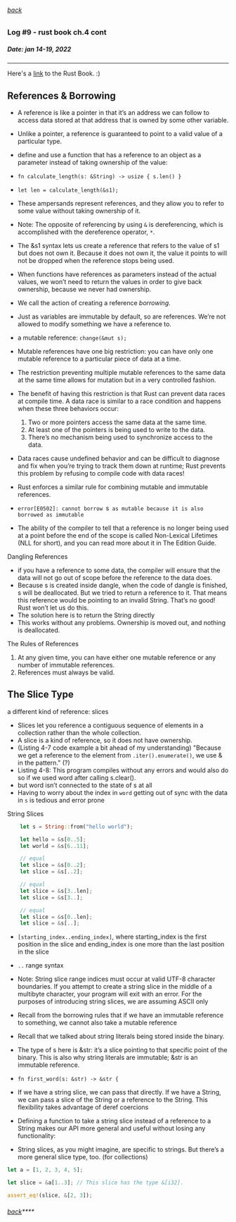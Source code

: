 ###### [back](./../README.md)

### Log #9 - rust book ch.4 cont
##### Date: jan 14-19, 2022
-----------
Here's a [link](https://doc.rust-lang.org/book/) to the Rust Book. :)

## References & Borrowing

- A reference is like a pointer in that it’s an address we can follow to access data stored at that address that is owned by some other variable. 
- Unlike a pointer, a reference is guaranteed to point to a valid value of a particular type.
- define and use a function that has a reference to an object as a parameter instead of taking ownership of the value:
- `fn calculate_length(s: &String) -> usize { s.len() }`
- `let len = calculate_length(&s1);`
- These ampersands represent references, and they allow you to refer to some value without taking ownership of it.
- Note: The opposite of referencing by using `&` is dereferencing, which is accomplished with the dereference operator, `*`.
- The &s1 syntax lets us create a reference that refers to the value of s1 but does not own it. Because it does not own it, the value it points to will not be dropped when the reference stops being used.
- When functions have references as parameters instead of the actual values, we won’t need to return the values in order to give back ownership, because we never had ownership.
- We call the action of creating a reference _borrowing_.
- Just as variables are immutable by default, so are references. We’re not allowed to modify something we have a reference to.


- a mutable reference: `change(&mut s);`
- Mutable references have one big restriction: you can have only one mutable reference to a particular piece of data at a time.
- The restriction preventing multiple mutable references to the same data at the same time allows for mutation but in a very controlled fashion. 
- The benefit of having this restriction is that Rust can prevent data races at compile time. A data race is similar to a race condition and happens when these three behaviors occur:

  1. Two or more pointers access the same data at the same time.
  2. At least one of the pointers is being used to write to the data.
  3. There’s no mechanism being used to synchronize access to the data.

- Data races cause undefined behavior and can be difficult to diagnose and fix when you’re trying to track them down at runtime; Rust prevents this problem by refusing to compile code with data races!


- Rust enforces a similar rule for combining mutable and immutable references.
- `error[E0502]: cannot borrow `s` as mutable because it is also borrowed as immutable`
- The ability of the compiler to tell that a reference is no longer being used at a point before the end of the scope is called Non-Lexical Lifetimes (NLL for short), and you can read more about it in The Edition Guide.

Dangling References
- if you have a reference to some data, the compiler will ensure that the data will not go out of scope before the reference to the data does.
- Because s is created inside dangle, when the code of dangle is finished, s will be deallocated. But we tried to return a reference to it. That means this reference would be pointing to an invalid String. That’s no good! Rust won’t let us do this.
- The solution here is to return the String directly
- This works without any problems. Ownership is moved out, and nothing is deallocated.

The Rules of References
1. At any given time, you can have either one mutable reference or any number of immutable references.
2. References must always be valid.

## The Slice Type

a different kind of reference: slices

- Slices let you reference a contiguous sequence of elements in a collection rather than the whole collection. 
- A slice is a kind of reference, so it does not have ownership.
- (Listing 4-7 code example a bit ahead of my understanding) "Because we get a reference to the element from `.iter().enumerate()`, we use & in the pattern." (?)
- Listing 4-8: This program compiles without any errors and would also do so if we used word after calling s.clear(). 
- but word isn’t connected to the state of s at all
- Having to worry about the index in `word` getting out of sync with the data in `s` is tedious and error prone

String Slices

```rs
    let s = String::from("hello world");

    let hello = &s[0..5];
    let world = &s[6..11];

    // equal
    let slice = &s[0..2];
    let slice = &s[..2];

    // equal
    let slice = &s[3..len];
    let slice = &s[3..];

    // equal 
    let slice = &s[0..len];
    let slice = &s[..];
```

- `[starting_index..ending_index]`, where starting_index is the first position in the slice and ending_index is one more than the last position in the slice
- `..` range syntax
- Note: String slice range indices must occur at valid UTF-8 character boundaries. If you attempt to create a string slice in the middle of a multibyte character, your program will exit with an error. For the purposes of introducing string slices, we are assuming ASCII only
- Recall from the borrowing rules that if we have an immutable reference to something, we cannot also take a mutable reference

- Recall that we talked about string literals being stored inside the binary.
- The type of s here is &str: it’s a slice pointing to that specific point of the binary. This is also why string literals are immutable; &str is an immutable reference.
- `fn first_word(s: &str) -> &str {`
- If we have a string slice, we can pass that directly. If we have a String, we can pass a slice of the String or a reference to the String. This flexibility takes advantage of deref coercions
- Defining a function to take a string slice instead of a reference to a String makes our API more general and useful without losing any functionality:

- String slices, as you might imagine, are specific to strings. But there’s a more general slice type, too. (for collections)

```rs
let a = [1, 2, 3, 4, 5];

let slice = &a[1..3]; // This slice has the type &[i32].

assert_eq!(slice, &[2, 3]);
```


###### [back](./../README.md)****